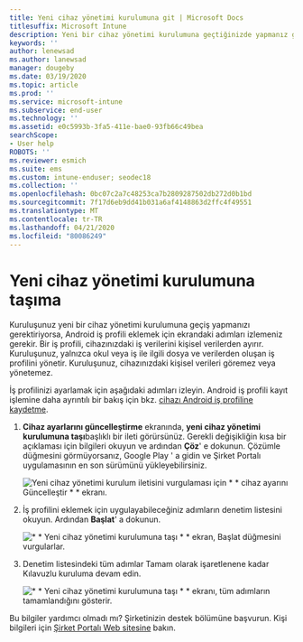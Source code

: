 ```yaml
---
title: Yeni cihaz yönetimi kurulumuna git | Microsoft Docs
titlesuffix: Microsoft Intune
description: Yeni bir cihaz yönetimi kurulumuna geçtiğinizde yapmanız gerekenler.
keywords: ''
author: lenewsad
ms.author: lanewsad
manager: dougeby
ms.date: 03/19/2020
ms.topic: article
ms.prod: ''
ms.service: microsoft-intune
ms.subservice: end-user
ms.technology: ''
ms.assetid: e0c5993b-3fa5-411e-bae0-93fb66c49bea
searchScope:
- User help
ROBOTS: ''
ms.reviewer: esmich
ms.suite: ems
ms.custom: intune-enduser; seodec18
ms.collection: ''
ms.openlocfilehash: 0bc07c2a7c48253ca7b2809287502db272d0b1bd
ms.sourcegitcommit: 7f17d6eb9dd41b031a6af4148863d2ffc4f49551
ms.translationtype: MT
ms.contentlocale: tr-TR
ms.lasthandoff: 04/21/2020
ms.locfileid: "80086249"
---
```

# <a name="move-to-new-device-management-setup"></a>Yeni cihaz yönetimi kurulumuna taşıma  

Kuruluşunuz yeni bir cihaz yönetimi kurulumuna geçiş yapmanızı gerektiriyorsa, Android iş profili eklemek için ekrandaki adımları izlemeniz gerekir. Bir iş profili, cihazınızdaki iş verilerini kişisel verilerden ayırır. Kuruluşunuz, yalnızca okul veya iş ile ilgili dosya ve verilerden oluşan iş profilini yönetir. Kuruluşunuz, cihazınızdaki kişisel verileri göremez veya yönetemez. 

İş profilinizi ayarlamak için aşağıdaki adımları izleyin. Android iş profili kayıt işlemine daha ayrıntılı bir bakış için bkz. [cihazı Android iş profiline kaydetme](./enroll-device-android-work-profile.md).  

 1. **Cihaz ayarlarını güncelleştirme** ekranında, **yeni cihaz yönetimi kurulumuna taşı**başlıklı bir ileti görürsünüz. Gerekli değişikliğin kısa bir açıklaması için bilgileri okuyun ve ardından **Çöz**' e dokunun. Çözümle düğmesini görmüyorsanız, Google Play ' a gidin ve Şirket Portalı uygulamasının en son sürümünü yükleyebilirsiniz.  

    ![Yeni cihaz yönetimi kurulum iletisini vurgulaması için * * cihaz ayarını Güncelleştir * * ekranı.](./media/intune-company-portal-update-settings.png)  

2. İş profilini eklemek için uygulayabileceğiniz adımların denetim listesini okuyun. Ardından **Başlat**' a dokunun. 

    ![* * Yeni cihaz yönetimi kurulumuna taşı * * ekran, Başlat düğmesini vurgularlar.](./media/company-portal-unfinished-checklist-2003.png)  

3. Denetim listesindeki tüm adımlar Tamam olarak işaretlenene kadar Kılavuzlu kuruluma devam edin.  

    ![* * Yeni cihaz yönetimi kurulumuna taşı * * ekranı, tüm adımların tamamlandığını gösterir.](./media/company-portal-checklist-2003.png)  

Bu bilgiler yardımcı olmadı mı? Şirketinizin destek bölümüne başvurun. Kişi bilgileri için [Şirket Portalı Web sitesine](https://go.microsoft.com/fwlink/?linkid=2010980) bakın.  
